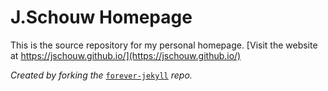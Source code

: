 # J.Schouw Homepage

This is the source repository for my personal homepage. [Visit the website at https://jschouw.github.io/](https://jschouw.github.io/)

_Created by forking the_ [`forever-jekyll`](https://github.com/forever-jekyll/forever-jekyll) _repo._
